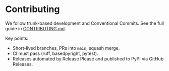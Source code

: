# Contributing

We follow trunk-based development and Conventional Commits. See the full guide in [CONTRIBUTING.md](../CONTRIBUTING.md).

Key points:

- Short-lived branches, PRs into `main`, squash merge.
- CI must pass (ruff, basedpyright, pytest).
- Releases automated by Release Please and published to PyPI via GitHub Releases.
